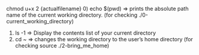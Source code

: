 chmod u+x 2 {actualfilename}
0) echo $(pwd) =>  prints the absolute path name of the current working directory. (for checking ./0-current_working_directory)
1) ls -1 => Display the contents list of your current directory
2) cd ~ => changes the working directory to the user’s home directory (for checking source ./2-bring_me_home)

